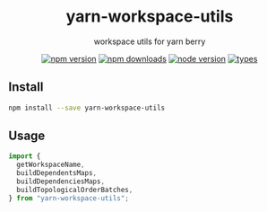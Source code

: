 <h1 align="center">
  yarn-workspace-utils
</h1>

<p align="center">
  workspace utils for yarn berry
</p>

<p align="center">
  <a href="https://npmjs.org/package/yarn-workspace-utils"><img src="https://img.shields.io/npm/v/yarn-workspace-utils.svg?style=flat-square" alt="npm version"></a>
  <a href="https://npmjs.org/package/yarn-workspace-utils"><img src="https://img.shields.io/npm/dw/yarn-workspace-utils.svg?style=flat-square" alt="npm downloads"></a>
  <a href="https://npmjs.org/package/yarn-workspace-utils"><img src="https://img.shields.io/node/v/yarn-workspace-utils.svg?style=flat-square" alt="node version"></a>
  <a href="https://npmjs.org/package/yarn-workspace-utils"><img src="https://img.shields.io/npm/types/yarn-workspace-utils.svg?style=flat-square" alt="types"></a>
</p>

## Install

```bash
npm install --save yarn-workspace-utils
```

## Usage

```js
import {
  getWorkspaceName,
  buildDependentsMaps,
  buildDependenciesMaps,
  buildTopologicalOrderBatches,
} from "yarn-workspace-utils";
```
